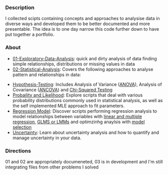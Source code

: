 ### Description
I collected scipts containing concepts and approaches to analysise data in diverse ways and developed them to be better documented and more presentable. The idea is to one day narrow this code further down to have put together a portfolio. 

### About

* [01-Exploratory-Data-Analysis](01-Exploratory-Data-Analysis/): quick and dirty analysis of data finding simple relationships, distributions or missing values in data
* [02-Statistical-Analysis](02-Statistical-Analysis/): Covers the following approaches to analyse pattern and relationships in data:
- [Hypothesis-Testing](02-Statistical-Analysis/Hypothesis-Testing/): Includes Analysis of Variance ([ANOVA](02-Statistical-Analysis/Hypothesis-Testing/ANOVA/)), Analysis of Covariance ([ANCOVA](02-Statistical-Analysis/Hypothesis-Testing/ANCOVA/)) and [Chi-Squared Testing](02-Statistical-Analysis/Hypothesis-Testing/Chi-Squared/)
- [Probaility and Likelihood](02-Statistical-Analysis/Probability+Likelihood/): Explore scripts that deal with various probability distributions commonly used in statistical analysis, as well as the self implemented MLE approach to fit parameters.
- [Regression Model](02-Statistical-Analysis/Regression-Models/): Discover scripts performing regression analysis to model relationships between variables with [linear and multiple regression](02-Statistical-Analysis/Regression-Models/linear-regression), [GLMS or LMMs](02-Statistical-Analysis/Regression-Models/glm+lmm) and optimzinhg anaylsis with [model selection](02-Statistical-Analysis/Regression-Models/model-selection)
- [Uncertainty](Uncertainty/): Learn about uncertainty analysis and how to quantify and manage uncertainty in your data.

### Directions

01 and 02 are appropriately documeneted, 03 is in development and I'm still integrating files from other problems I solved
